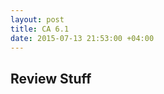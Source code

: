 ```yaml
---
layout: post
title: CA 6.1
date: 2015-07-13 21:53:00 +04:00
---
```


Review Stuff
------------------------------


